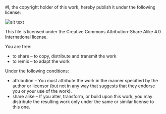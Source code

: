 #I, the copyright holder of this work, hereby publish it under the following license:

![alt text](https://upload.wikimedia.org/wikipedia/commons/thumb/7/79/CC_some_rights_reserved.svg/90px-CC_some_rights_reserved.svg.png "CC")

This file is licensed under the Creative Commons Attribution-Share Alike 4.0 International license.	

You are free:
* to share – to copy, distribute and transmit the work
* to remix – to adapt the work

Under the following conditions:
* attribution – You must attribute the work in the manner specified by the author or licensor (but not in any way that suggests that they endorse you or your use of the work).
* share alike – If you alter, transform, or build upon this work, you may distribute the resulting work only under the same or similar license to this one.
